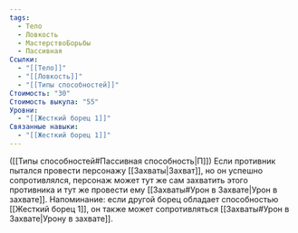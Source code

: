 ```yaml
---
tags:
  - Тело
  - Ловкость
  - МастерствоБорьбы
  - Пассивная
Ссылки:
  - "[[Тело]]"
  - "[[Ловкость]]"
  - "[[Типы способностей]]"
Стоимость: "30"
Стоимость выкупа: "55"
Уровни:
  - "[[Жесткий борец 1]]"
Связанные навыки:
  - "[[Жесткий борец 1]]"
---
```

([[Типы способностей#Пассивная способность|П]]) Если противник пытался провести персонажу [[Захваты|Захват]], но он успешно сопротивлялся, персонаж может тут же сам захватить этого противника и тут же провести ему  [[Захваты#Урон в Захвате|Урон в захвате]].
Напоминание: если другой борец обладает способностью [[Жесткий борец 1]], он также может сопротивляться [[Захваты#Урон в Захвате|Урону в захвате]]. 
